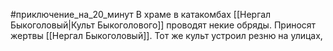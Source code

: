 #приключение_на_20_минут
В храме в катакомбах [[Нергал Быкоголовый|Культ Быкоголового]] проводят некие обряды. Приносят жертвы [[Нергал Быкоголовый]]. Тот же культ устроил резню на улицах, 